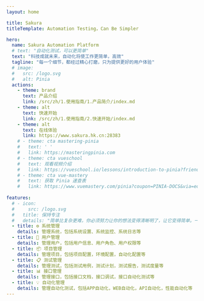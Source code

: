 ```yaml
---
layout: home

title: Sakura
titleTemplate: Automation Testing，Can Be Simpler

hero:
  name: Sakura Automation Platform
  # text: "自动化测试，可以更简单"
  text: "科技成就未来，自动化将使工作更简单，高效"
  tagline: "每一个细节，都经过精心打磨，只为提供更好的用户体验"
  # image:
  #   src: /logo.svg
  #   alt: Pinia
  actions:
    - theme: brand
      text: 产品介绍
      link: /src/zh/1.使用指南/1.产品简介/index.md
    - theme: alt
      text: 快速开始
      link: /src/zh/1.使用指南/2.快速开始/index.md
    - theme: alt
      text: 在线体验
      link: https://www.sakura.hk.cn:28383
    # - theme: cta mastering-pinia
    #   text: ' '
    #   link: https://masteringpinia.com
    # - theme: cta vueschool
    #   text: 观看视频介绍
    #   link: https://vueschool.io/lessons/introduction-to-pinia?friend=vuerouter&utm_source=pinia&utm_medium=link&utm_campaign=homepage
    # - theme: cta vue-mastery
    #   text: 获取 Pinia 速查表
    #   link: https://www.vuemastery.com/pinia?coupon=PINIA-DOCS&via=eduardo
    
features:
  # - icon:
  #     src: /logo.svg
  #   title: 保持专注
  #   details: "简单比复杂更难，你必须努力让你的想法变得清晰明了，让它变得简单。一旦你做到了简单，你就能搬动大山。" -- 乔布斯
  - title: ⚙️ 系统管理
    details: 管理系统，包括系统设置、系统监控、系统日志等
  - title: 👤 用户管理
    details: 管理用户，包括用户信息、用户角色、用户权限等
  - title: 📦 项目管理
    details: 管理项目，包括项目配置，环境配置，自动化配置等
  - title: 📋 测试管理
    details: 管理测试，包括测试用例，测试计划，测试报告，测试度量等
  - title: 📊 接口管理
    details: 管理接口，包括接口文档，接口调试，接口自动化测试等
  - title: 💡 自动化管理
    details: 管理自动化测试，包括APP自动化，WEB自动化，API自动化，性能自动化等
---
```


<script setup>
import { onMounted, onBeforeUnmount, ref, h, createApp, defineAsyncComponent } from 'vue'
//import VideoGlass from '/.vitepress/theme/components/Video/VideoGlass.vue'

// 动态导入 VideoGlass 组件
const VideoGlass = defineAsyncComponent(() =>
  import('/.vitepress/theme/components/Video/VideoGlass.vue')
)

// 使用ref跟踪视频是否已添加
const videoAdded = ref(false)
// 控制视频是否显示
const showVideo = ref(false)

// 标记是否是从语言切换过来的
if (typeof window !== 'undefined') {
  window.__fromLanguageSwitch = window.__fromLanguageSwitch || false
}

// 清理所有视频容器的函数
const cleanupAllVideos = () => {
  if (typeof window !== 'undefined') {
    // 查找所有视频容器
    const videoContainers = document.querySelectorAll('.video-container')
    videoContainers.forEach(container => {
      container.remove()
    })
    
    // 查找所有视频挂载点
    const videoMounts = document.querySelectorAll('[id^="video-mount-"]')
    videoMounts.forEach(mount => {
      if (mount.parentNode) {
        mount.parentNode.remove()
      }
    })
    
    // 重置标记
    videoAdded.value = false
    
    // 清除全局标记
    if (window.__sakuraVideoAdded) {
      window.__sakuraVideoAdded = false
    }
  }
}

// 添加视频的函数
const addVideo = () => {
  console.log('添加视频函数被调用')
  
  // 检查全局标记
  if (typeof window !== 'undefined' && window.__sakuraVideoAdded) {
    console.log('视频已全局添加')
    return true
  }
  
  // 如果已添加，则不重复添加
  if (videoAdded.value) {
    console.log('视频已本地添加')
    return true
  }
  
  // 获取hero和features容器
  const heroSection = document.querySelector('.VPHero')
  const featuresSection = document.querySelector('.VPFeatures')
  
  if (heroSection && featuresSection) {
    console.log('找到hero和features部分')
    
    // 先清理所有现有的视频容器
    cleanupAllVideos()
    
    // 创建视频容器
    const videoContainer = document.createElement('div')
    videoContainer.className = 'video-container'
    videoContainer.setAttribute('data-lang', 'zh')
    videoContainer.style.cssText = showVideo.value ? 'display: block !important;' : 'display: none !important;'
    console.log('视频容器显示设置为:', videoContainer.style.display)
    
    // 创建视频挂载点
    videoContainer.innerHTML = `
      <div class="video-wrapper">
        <div id="video-mount-zh"></div>
      </div>
    `
    
    // 插入到hero和features之间
    heroSection.parentNode.insertBefore(videoContainer, featuresSection)
    console.log('视频容器已插入DOM')
    
    // 确保挂载点存在
    const mountPoint = document.getElementById('video-mount-zh')
    if (!mountPoint) {
      console.error('挂载点未找到')
      return false
    }
    
    try {
      // 使用Vue的动态组件挂载VideoGlass
      const videoApp = createApp({
        render() {
          return h(VideoGlass, {
            // src: "/video/sakura.mp4",
            src: "https://thumbs-eu-west-1.myalbum.io/video/1k0_h264/9072f371-94e1-4923-8a83-c91f6878f969.mp4",
            poster: "/video/sakura.png",
            title: "科技成就未来",
            subtitle: "自动化使工作更简单高效",
            qr_subtitle: "请扫描二维码获取更多信息",
            width: "100%",
            height: "auto",
            maxWidth: "1200px",
            autoplay: false
          })
        }
      })
      
      videoApp.mount('#video-mount-zh')
      console.log('VideoGlass组件挂载成功')
    } catch (error) {
      console.error('挂载VideoGlass组件时出错:', error)
      
      // 如果挂载失败，使用原生视频元素作为备选方案
      mountPoint.innerHTML = `
        <video 
          id="fallback-video" 
          controls 
          width="100%" 
          style="max-width: 1200px; margin: 0 auto; display: block; border-radius: 8px; box-shadow: 0 4px 12px rgba(0, 0, 0, 0.1);"
          poster="/video/sakura.png"
        >
          <source src="/video/sakura.mp4" type="video/mp4">
          您的浏览器不支持视频标签。
        </video>
      `
      console.log('已添加备选视频元素')
    }
    
    // 设置全局标记
    if (typeof window !== 'undefined') {
      window.__sakuraVideoAdded = true
    }
    
    // 设置本地标记
    videoAdded.value = true
    
    // 确保视频容器显示
    if (showVideo.value) {
      setTimeout(() => {
        const videoContainer = document.querySelector('.video-container')
        if (videoContainer) {
          videoContainer.style.cssText = 'display: block !important;'
          console.log('延迟后视频容器显示设置为block')
        }
      }, 500)
    }
    
    return true
  }
  
  return false
}

// 尝试添加视频的函数
const tryAddVideo = () => {
  console.log('尝试添加视频')
  
  // 如果是从语言切换过来的，直接添加视频
  if (typeof window !== 'undefined' && window.__fromLanguageSwitch) {
    console.log('从语言切换过来，直接添加视频')
    window.__fromLanguageSwitch = false
    addVideo()
    return
  }
  
  // 延迟添加视频，确保DOM已完全加载
  setTimeout(() => {
    addVideo()
  }, 500)
}

// 切换视频显示状态的函数
const toggleVideoDisplay = () => {
  console.log('切换视频显示状态')
  
  // 如果视频未添加，先添加视频
  if (!videoAdded.value) {
    console.log('视频未添加，先添加视频')
    if (!addVideo()) {
      console.error('添加视频失败')
      return
    }
  }
  
  // 切换显示状态
  showVideo.value = !showVideo.value
  console.log('视频显示状态切换为:', showVideo.value)
  
  // 获取视频容器
  const videoContainer = document.querySelector('.video-container')
  if (videoContainer) {
    // 设置显示状态
    if (showVideo.value) {
      videoContainer.style.cssText = 'display: block !important;'
    } else {
      videoContainer.style.cssText = 'display: none !important;'
    }
    console.log('视频容器显示设置为:', videoContainer.style.display)
  } else {
    console.error('未找到视频容器')
  }
}

// 设置语言切换监听器
const setupLanguageChangeListener = () => {
  if (typeof window !== 'undefined') {
    // 监听语言切换事件
    window.addEventListener('languagechange', () => {
      console.log('检测到语言切换')
      // 标记为从语言切换过来
      window.__fromLanguageSwitch = true
    })
  }
}

// 添加自定义按钮
const addCustomButton = () => {
  if (typeof window !== 'undefined') {
    // 获取按钮容器
    const buttonContainer = document.querySelector('.VPHero .actions')
    if (buttonContainer) {
      // 先移除所有已存在的自定义按钮
      const existingButtons = buttonContainer.querySelectorAll('.pinia-style-btn')
      existingButtons.forEach(button => {
        button.remove()
        console.log('已移除现有自定义按钮')
      })
      
      // 创建自定义按钮
      const customButton = document.createElement('button')
      customButton.className = 'pinia-style-btn ripple-btn'
      customButton.innerHTML = '<span class="btn-icon">▶</span><span class="btn-text">观看演示</span>'
      customButton.setAttribute('data-lang', 'zh') // 标记按钮语言
      customButton.onclick = (e) => {
        e.preventDefault()
        e.stopPropagation()
        console.log('自定义按钮被点击')
        toggleVideoDisplay()
        return false
      }
      
      // 添加到按钮容器
      buttonContainer.appendChild(customButton)
      console.log('已添加中文自定义按钮')
    }
  }
}

// 在组件挂载时
onMounted(() => {
  // 首先清理所有现有的视频容器
  cleanupAllVideos()
  
  // 然后添加当前语言的视频
  tryAddVideo()
  
  // 添加自定义按钮
  setTimeout(addCustomButton, 500)
  
  // 设置语言切换监听器
  setupLanguageChangeListener()
  
  // 监听路由变化
  if (typeof window !== 'undefined' && window.history) {
    // 保存原始方法
    const originalPushState = window.history.pushState
    
    // 重写pushState方法
    window.history.pushState = function() {
      const result = originalPushState.apply(this, arguments)
      // 在路由变化后清理所有视频
      cleanupAllVideos()
      // 尝试重新添加视频
      setTimeout(() => {
        tryAddVideo()
      }, 300)
      return result
    }
    
    // 添加全局调试函数
    window.toggleSakuraVideo = toggleVideoDisplay
    console.log('已添加全局调试函数: toggleSakuraVideo()')
  }
})

// 在组件卸载前清理
onBeforeUnmount(() => {
  cleanupAllVideos()
})
</script>

<style>
:root {
  --vp-home-hero-name-color: transparent;
  --vp-home-hero-name-background: -webkit-linear-gradient(120deg, #f16d9c 0%, #5D67E8);

  --vp-home-hero-image-background-image: linear-gradient(-45deg, #bd34fe 50%, #47caff 50%);
  --vp-home-hero-image-filter: blur(44px);

  --vp-button-alt-bg: var(--vp-c-default-4);
  --vp-button-brand-active-border: #453fa4;
  --c-yellow-1: #453fa4;
  --c-yellow-2: #6f68e0;
  --c-black-darker: #f8f8f8;
}

.VPHero {
  padding: calc(var(--vp-nav-height) + var(--vp-layout-top-height, 0px) + 80px) 64px 40px !important;
}

.VPContent.is-home{
  padding-top: 40px;
  .VPHome {
    margin-bottom: 30px;
  }
  .main {
    .name {
      max-width: 100%;
      font-size: 50px;
      margin: 30px 0;
      .clip {
        background: linear-gradient(120deg, #f16d9c 0%, #5D67E8);
        -webkit-background-clip: text;
        background-clip: text;
        -webkit-text-fill-color: transparent;
      }
    }
    .text {
      max-width: 100%;
      font-size: 30px;
    }
    .tagline {
      max-width: 100%;
      font-size: 22px;
    }
  }
}

/* 视频容器样式 */
.video-container {
  /* display: none !important;
  position: relative;
  z-index: 20;
  background-color: rgba(255, 255, 255, 0.8);
  padding: 20px 0;
  margin: 20px 0;
  border-radius: 8px;
  box-shadow: 0 4px 12px rgba(0, 0, 0, 0.1); */
}

.video-wrapper {
  max-width: 1200px;
  margin: 0 auto;
  padding: 0 24px 40px;
}

.VPFeatures {
  position: relative;
  z-index: 10;
}

/* Pinia 风格按钮 */
.pinia-style-btn {
  height: 40px;
  display: inline-flex !important;
  align-items: center !important;
  justify-content: center !important;
  gap: 8px !important;
  background-color: #222 !important;
  color: #fff !important;
  border-radius: 9999px !important;
  padding: 10px 15px !important;
  font-weight: 600 !important;
  font-size: 14px !important;
  line-height: 24px !important;
  border: none !important;
  cursor: pointer !important;
  transition: all 0.3s ease !important;
  box-shadow: 0 4px 12px rgba(0, 0, 0, 0.3) !important;
  margin-left: 8px !important;
  position: relative !important;
  overflow: hidden !important;
  /* animation: button-shine 3s infinite !important; */
}

/* 按钮图标 */
.pinia-style-btn .btn-icon {
  display: inline-flex !important;
  align-items: center !important;
  justify-content: center !important;
  width: 20px !important;
  height: 20px !important;
  background-color: #f7df1e !important; /* 黄色背景 */
  color: #000 !important;
  border-radius: 50% !important;
  font-size: 11px !important;
  font-weight: bold !important;
}

/* 按钮文本 */
.pinia-style-btn .btn-text {
  font-weight: 600 !important;
  letter-spacing: 0.5px !important;
}

/* 按钮悬停效果 */
.pinia-style-btn:hover {
  transform: translateY(-3px) !important;
  box-shadow: 0 8px 20px rgba(0, 0, 0, 0.4) !important;
  background-color: #000 !important;
}

/* 按钮激活效果 */
.pinia-style-btn:active {
  transform: translateY(1px) !important;
}

/* 光效动画 */
@keyframes button-shine {
  0% {
    background-image: linear-gradient(90deg, #222 0%, #222 100%);
  }
  15% {
    background-image: linear-gradient(90deg, #222 0%, #222 75%, rgba(255,255,255,0.5) 85%, #222 95%, #222 100%);
  }
  25% {
    background-image: linear-gradient(90deg, #222 0%, #222 65%, rgba(255,255,255,0.5) 75%, #222 85%, #222 100%);
  }
  35% {
    background-image: linear-gradient(90deg, #222 0%, #222 55%, rgba(255,255,255,0.5) 65%, #222 75%, #222 100%);
  }
  45% {
    background-image: linear-gradient(90deg, #222 0%, #222 45%, rgba(255,255,255,0.5) 55%, #222 65%, #222 100%);
  }
  55% {
    background-image: linear-gradient(90deg, #222 0%, #222 35%, rgba(255,255,255,0.5) 45%, #222 55%, #222 100%);
  }
  65% {
    background-image: linear-gradient(90deg, #222 0%, #222 25%, rgba(255,255,255,0.5) 35%, #222 45%, #222 100%);
  }
  75% {
    background-image: linear-gradient(90deg, #222 0%, #222 15%, rgba(255,255,255,0.5) 25%, #222 35%, #222 100%);
  }
  85% {
    background-image: linear-gradient(90deg, #222 0%, rgba(255,255,255,0.5) 15%, #222 25%, #222 100%);
  }
  100% {
    background-image: linear-gradient(90deg, #222 0%, #222 100%);
  }
}

/* 波纹扩散效果 - 更明显的版本 */
.ripple-btn {
  position: relative;
  z-index: 1;
  overflow: visible !important; /* 确保波纹可见 */
}

.ripple-btn::before,
.ripple-btn::after {
  content: '';
  position: absolute;
  top: 1px;
  left: 11px;
  right: 11px;
  bottom: 1px;
  border-radius: 9999px;
  background: linear-gradient(90deg, #f7df1e, #f16d9c, #5D67E8);
  z-index: -1;
  opacity: 0;
  transform: scale(0.8);
}

.ripple-btn::before {
  animation: ripple-border 2s ease-out infinite;
}

.ripple-btn::after {
  /* animation: ripple-border 2s ease-out 1s infinite; */
}

@keyframes ripple-border {
  0% {
    transform: scale(0.8);
    opacity: 0.8;
  }
  50% {
    opacity: 0.4;
  }
  100% {
    transform: scale(1.5);
    opacity: 0;
  }
}

.VPButton.brand {
    border-color: #e5e7eb !important;
    color: #ffffff !important;
    background-color: #6f68e0 !important;
    border-width: 1px !important;
}
.VPButton.alt{
    border-color: #e5e7eb !important;
    color: #3c3c43 !important;
    background-color: #ffffff !important;
    border-width: 1px !important;
}
.VPButton.alt:hover {
    border-color: #0000 !important;
    color: #3c3c43 !important;
    background-color: #e4e4e9 !important;
}
.VPFooter {
    padding: 12px !important;
}

@media (min-width: 640px) {
  .video-wrapper {
    padding: 0 48px 40px;
  }
  .actions {
    display: flex;
    align-items: center;
    margin: -6px;
    padding-top: 24px;
}
}

@media (min-width: 960px) {
  .video-wrapper {
    padding: 0 64px 40px;
  }
}
</style>